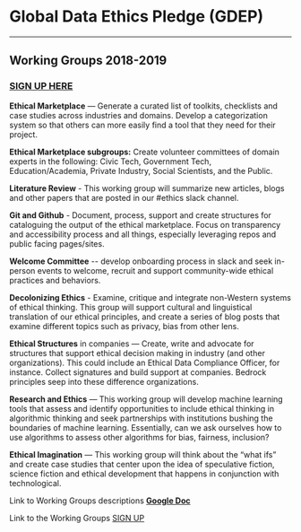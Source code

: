# Global Data Ethics Pledge (GDEP)
---

## Working Groups 2018-2019
### [SIGN UP HERE](https://docs.google.com/spreadsheets/d/1_D49VvbAA7vhWEJfaj3_RVTiUXsM_jRaLyZfzUK6zCM/edit?usp=sharing)

__Ethical Marketplace__ — Generate a curated list of toolkits, checklists and case studies across industries and domains. Develop a categorization system so that others can more easily find a tool that they need for their project.

__Ethical Marketplace subgroups:__  Create volunteer committees of domain experts in the following: Civic Tech, Government Tech, Education/Academia, Private Industry, Social Scientists, and the Public.

__Literature Review__ - This working group will summarize new articles, blogs and other papers that are posted in our #ethics slack channel.

__Git and Github__ - Document, process, support and create structures for cataloguing the output of the ethical marketplace. Focus on transparency and accessibility process and all things, especially leveraging repos and public facing pages/sites.

__Welcome Committee__ -- develop onboarding process in slack and seek in-person events to welcome, recruit and support community-wide ethical practices and behaviors.

__Decolonizing Ethics__ - Examine, critique and integrate non-Western systems of ethical thinking. This group will support cultural and linguistical translation of our ethical principles, and create a series of blog posts that examine different topics such as privacy, bias from other lens.

__Ethical Structures__ in companies — Create, write and advocate for structures that support ethical decision making in industry (and other organizations). This could include an Ethical Data Compliance Officer, for instance. Collect signatures and build support at companies. Bedrock principles seep into these difference organizations.

__Research and Ethics__ — This working group will develop machine learning tools that assess and identify opportunities to include ethical thinking in algorithmic thinking  and seek partnerships with institutions bushing the boundaries of machine learning. Essentially, can we ask ourselves how to use algorithms to assess other algorithms for bias, fairness, inclusion?

__Ethical Imagination__ — This working group will think about the “what ifs” and create case studies that center upon the idea of speculative fiction, science fiction and ethical development that happens in conjunction with technological.

Link to Working Groups descriptions [__Google Doc__](https://docs.google.com/document/d/15R1WHSCDh-UUR9UVIRQTh0s0DeTgxfU6t_cHtcFf2BY/edit?usp=sharing)

Link to the Working Groups [SIGN UP](https://docs.google.com/spreadsheets/d/1_D49VvbAA7vhWEJfaj3_RVTiUXsM_jRaLyZfzUK6zCM/edit?usp=sharing)
